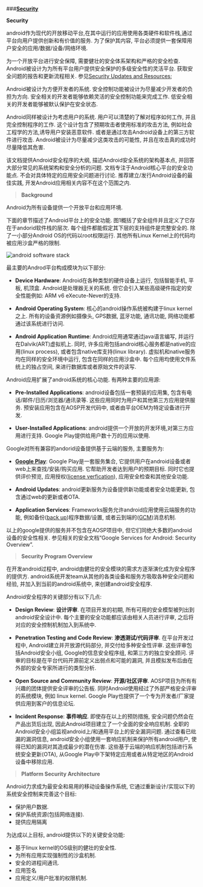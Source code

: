 

###[**Security**](http://source.android.com/security/index.html)

**Security**

android作为现代的开放移动平台,在其中运行的应用使用各类硬件和软件栈,通过平台向用户提供创新和有价值的服务. 为了保护其内容, 平台必须提供一套保障用户安全的应用/数据/设备/网络环境. 

为一个开放平台进行安全保障, 需要健壮的安全体系架构和严格的安全检查. Android被设计为为所有平台用户提供安全保护的多级安全性的灵活平台. 获取安全问题的报告和更新流程相关. 参见[Security Updates and Resources](http://source.android.com/security/overview/updates-resources.html);

Android被设计为方便开发者的系统. 安全控制功能被设计为尽量减少开发者的负担为方向.  安全相关的开发者能够依赖灵活的安全控制功能来完成工作. 低安全相关的开发者能够被默认保护在安全状态.

Android同样被设计为考虑用户的系统. 用户可以清楚的了解对程序如何工作, 并且完全控制程序的工作. 这个设计包含了预期攻击者使用标准的攻击方法, 例如社会工程学的方法,诱导用户安装恶意软件. 或者是通过攻击Android设备上的第三方软件进行攻击. Android被设计为尽量减少这类攻击的可能性, 并且在攻击真的成功时尽量降低其危害.

该文档提供Android安全程序的大纲, 描述Android安全系统的架构基本点, 并回答大部分常见的系统架构和安全分析的问题. 文档专注于Android核心平台的安全功能点. 不会对具体特定的应用安全问题进行讨论. 推荐建立/发行Android设备的最佳实践, 开发Android应用相关内容不在这个范围之内.



> **Background**


Android为所有设备提供一个开放平台和应用环境.


下面的章节描述了Android平台上的安全功能. 图1概括了安全组件并且定义了它存在于andorid软件栈的层次. 每个组件都能假定其下层的支持组件是完整安全的. 除了一小部分Android OS的代码以root权限运行. 其他所有Linux Kernel上的代码均被应用沙盒严格的限制.

![android software stack](http://source.android.com/security/images/android_software_stack.png)

最主要的Androd平台构成模块为以下部分:

 - **Device Hardware**: Android在各种类型的硬件设备上运行, 包括智能手机, 平板, 机顶盒. Android是处理器无关的系统. 但它会引入某些高级硬件指定的安全性能例如: ARM v6 eXecute-Never的支持.

 - **Android Operating System**: 核心的android操作系统被构建于linux kernel之上. 所有的设备资源例如摄像头, GPS数据, 蓝牙功能, 通讯功能, 网络功能都通过该系统进行访问.

 - **Android Application Runtime**: Android应用通常通过java语言编写, 并运行在Dalvik(ART)虚拟机上. 同时, 许多应用包括android核心服务都是native的应用(linux process), 或者包含native库支持(linux library). 虚拟机和native服务均在同样的安全环境中运行, 包含在同样的应用沙盒中.  每个应用均使用文件系统上的独占空间, 来进行数据库或者原始文件的读写. 


Android应用扩展了android系统的核心功能. 有两种主要的应用源:

 - **Pre-Installed Applications**: android设备包括一套预装的应用集, 包含有电话/邮件/日历/浏览器/通讯录等. 这些应用同时为用户和其他第三方应用提供服务. 预安装应用包含在AOSP开发代码中, 或者由平台OEM为特定设备进行开发.

 - **User-Installed Applications**: android提供一个开放的开发环境,对第三方应用进行支持. Google Play提供给用户数十万的应用以使用.

Google对所有兼容的andorid设备提供基于云端的服务, 主要服务为:

 - **[Google Play](https://play.google.com/store)**: Google Play是一套服务集合, 它提供用户在android设备或者web上来查找/安装/购买应用. 它帮助开发者达到用户的预期目标. 同时它也提供评价预览, 应用授权([license verfication](https://developer.android.com/guide/publishing/licensing.html)), 应用安全检查和其他安全功能.
 
 - **Android Updates**: android更新服务为设备提供新功能或者安全功能更新, 包含通过web的更新或者OTA.

 - **Application Services**: Frameworks服务允许android应用使用云端服务的功能, 例如备份([back up](https://developer.android.com/guide/topics/data/backup.html))程序数据/设置, 或者云到端的([GCM](https://developers.google.com/cloud-messaging/))消息机制.

以上的google提供的服务并不包含在AOSP项目中, 但它们同绝大多数的android设备的安全性相关. 参见相关的安全文档“Google Services for Android: Security Overview”.


> **Security Program Overview**

在开发android过程中, android由健壮的安全模块的需求方逐渐演化成为安全程序的提供方. android系统开发team从其他的各类设备和服务方吸取各种安全问题和经验, 并加入到当前的android系统中, 来创建android安全程序.

Android安全程序的关键部分有以下几点:

 - **Design Review**: **设计评审**. 在项目开发的初期, 所有可用的安全模型被列出到android安全设计中. 每个主要的安全功能都应该由相关人员进行评审, 之后将对应的安全控制机制加入到系统中.

 - **Penetration Testing and Code Review**: **渗透测试/代码评审**. 在平台开发过程中, Android建立并开放源代码部分, 并交付给多种安全性评审. 这些评审包括Android安全小组, Google的信息安全程序组,  和第三方的独立安全顾问. 评审的目标是在平台代码开源前定义出弱点和可能的漏洞, 并且模拟发布后由在外部的安全专家所进行的类型分析.

 - **Open Source and Community Review**: **开源/社区评审**. AOSP项目为所有有兴趣的团体提供安全评审的公告板. 同时Android使用经过了外部严格安全评审的系统模块, 例如 linux kernel. Google Play也提供了一个专为开发者/厂家提供应用到客户的信息论坛. 

 - **Incident Response**: **事件响应**. 即使存在以上的预防措施, 安全问题仍然会在产品出货后出现, 因此Android项目建立了一个全面的安全响应机制. 全职的Android安全小组监视android上/和通用平台上的安全漏洞问题. 通过查看已纰漏的漏洞信息, android安全小组使用一套响应机制来保护所有android用户, 使得已知的漏洞对其造成最少的潜在伤害. 这些基于云端的响应机制包括进行系统安全更新(OTA), 从Google Play中下架特定应用或者从特定地区的Android设备中移除应用. 


> **Platform Security Architecture**

Android力求成为最安全和易用的移动设备操作系统, 它通过重新设计/实现以下的系统安全控制来完善这个目标:

 - 保护用户数据.
 - 保护系统资源(包括网络连接).
 - 提供应用隔离

为达成以上目标, android提供以下的关键安全功能:

 - 基于linux kernel的OS级别的健壮的安全性.
 - 为所有应用实现强制性的沙盒机制.
 - 安全的进程间通讯. 
 - 应用签名
 - 应用定义/用户批准的权限机制.